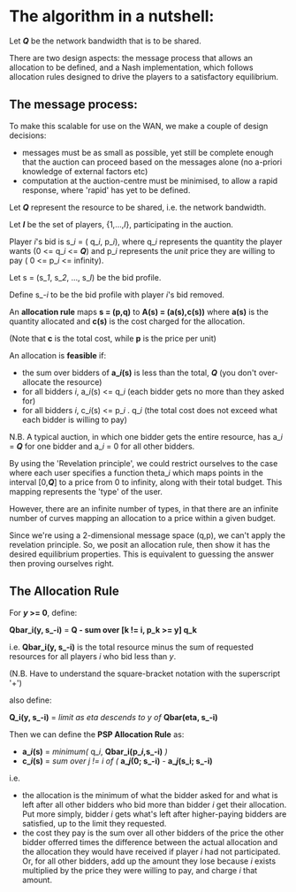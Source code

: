 
# The algorithm in a nutshell:
Let **_Q_** be the network bandwidth that is to be shared.

There are two design aspects: the message process that allows an allocation to be defined, and a Nash implementation, which follows allocation rules designed to drive the players to a satisfactory equilibrium.

## The message process:
To make this scalable for use on the WAN, we make a couple of design decisions:
- messages must be as small as possible, yet still be complete enough that the auction can proceed based on the messages alone (no a-priori knowledge of external factors etc)
- computation at the auction-centre must be minimised, to allow a rapid response, where 'rapid' has yet to be defined.

Let **_Q_** represent the resource to be shared, i.e. the network bandwidth.

Let **_I_** be the set of players, \{1,...,*I*\}, participating in the auction.

Player _i_'s bid is s_*i* = ( q_*i*, p_*i*), where q_*i* represents the quantity the player wants (0 <= q_*i* <= **_Q_**) and p_*i* represents the *unit* price they are willing to pay ( 0 <= p_*i* <= infinity).

Let s = (s_*1*, s_*2*, ..., s_*I*) be the bid profile.

Define s_*-i* to be the bid profile with player *i*'s bid removed.

An **allocation rule** maps **s = (p,q)** to **A(s) = (a(s),c(s))** where **a(s)** is the quantity allocated and **c(s)** is the cost charged for the allocation.

(Note that **c** is the total cost, while **p** is the price per unit)

An allocation is **feasible** if:
- the sum over bidders of **a_*i*(s)** is less than the total, **_Q_** (you don't over-allocate the resource)
- for all bidders *i*, a_*i*(s) <= q_*i* (each bidder gets no more than they asked for)
- for all bidders *i*, c_*i*(s) <= p_*i* . q_*i* (the total cost does not exceed what each bidder is willing to pay)

N.B. A typical auction, in which one bidder gets the entire resource, has a_*i* = **_Q_** for one bidder and a_*i* = 0 for all other bidders.

By using the 'Revelation principle', we could restrict ourselves to the case where each user specifies a function theta_*i* which maps points in the interval [0,**_Q_**] to a price from 0 to infinity, along with their total budget. This mapping represents the 'type' of the user.

However, there are an infinite number of types, in that there are an infinite number of curves mapping an allocation to a price within a given budget.

Since we're using a 2-dimensional message space (q,p), we can't apply the revelation principle. So, we posit an allocation rule, then show it has the desired equilibrium properties. This is equivalent to guessing the answer then proving ourselves right.

## The Allocation Rule

For **_y_ >= 0**, define:

**Qbar_i(y, s_-i)** = **Q - sum over [k != i, p_k >= y] q_k**

i.e. **Qbar_i(y, s_-i)** is the total resource minus the sum of requested resources for all players *i* who bid less than *y*.

(N.B. Have to understand the square-bracket notation with the superscript '+')

also define:

**Q_i(y, s_-i)** = *limit as eta descends to y of* **Qbar(eta, s_-i)**

Then we can define the **PSP Allocation Rule** as:
- **a_*i*(s)** = *minimum(* q_*i*, **Qbar_i(p_*i*,s_-i)** *)*
- **c_*i*(s)** = *sum over j != i of (* **a_*j*(0; s_-i)** - **a_*j*(s_i; s_-i)**

i.e.
- the allocation is the minimum of what the bidder asked for and what is left after all other bidders who bid more than bidder *i* get their allocation. Put more simply, bidder *i* gets what's left after higher-paying bidders are satisfied, up to the limit they requested.
- the cost they pay is the sum over all other bidders of the price the other bidder offerred times the difference between the actual allocation and the allocation they would have received if player *i* had not participated. Or, for all other bidders, add up the amount they lose because *i* exists multiplied by the price they were willing to pay, and charge *i* that amount.